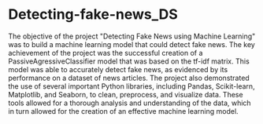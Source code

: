 # Detecting-fake-news_DS
The objective of the project "Detecting Fake News using Machine Learning" was to build a machine learning model that could detect fake news.
The key achievement of the project was the successful creation of a PassiveAgressiveClassifier model that was based on the tf-idf matrix. This model was able to accurately detect fake news, as evidenced by its performance on a dataset of news articles. The project also demonstrated the use of several important Python libraries, including Pandas, Scikit-learn, Matplotlib, and Seaborn, to clean, preprocess, and visualize data. These tools allowed for a thorough analysis and understanding of the data, which in turn allowed for the creation of an effective machine learning model.
